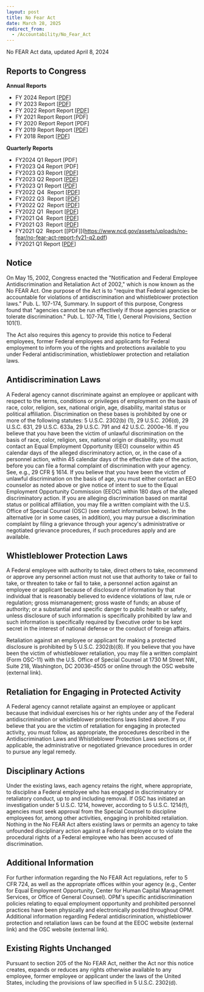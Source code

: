 ```yaml
---
layout: post
title: No Fear Act
date: March 28, 2025
redirect_from:
  - /Accountability/No_Fear_Act
---
```

No FEAR Act data, updated April 8, 2024

## Reports to Congress

**Annual Reports**

* FY 2024 Report [[PDF](https://www.ncd.gov/assets/uploads/no-fear/no-fear-act-report-fy24.pdf)]
* FY 2023 Report [[PDF](https://www.ncd.gov/assets/uploads/no-fear/no-fear-act-report-fy23.pdf)]
* FY 2022 Report Report [[PDF](https://www.ncd.gov/assets/uploads/no-fear/no-fear-act-report-fy22.pdf)]
* FY 2021 Report Report \[PDF]
* FY 2020 Report Report \[PDF]
* FY 2019 Report Report [[PDF](https://www.ncd.gov/assets/uploads/no-fear//no-fear-act-report-fy19.pdf)]
* FY 2018 Report [[PDF](https://www.ncd.gov/assets/uploads/no-fear//no-fear-act-report-fy18.pdf)]

**Quarterly Reports**

* FY2024 Q1 Report \[PDF]
* FY2023 Q4 Report \[PDF]
* FY2023 Q3 Report [[PDF](https://www.ncd.gov/assets/uploads/no-fear/no-fear-act-report-fy23-q3.pdf)]
* FY2023 Q2 Report [[PDF](https://www.ncd.gov/assets/uploads/no-fear/no-fear-act-report-fy23-q2.pdf)]
* FY2023 Q1  Report [[PDF](https://www.ncd.gov/assets/uploads/no-fear/no-fear-act-report-fy23-q1.pdf)]
* FY2022 Q4  Report [[PDF](https://www.ncd.gov/assets/uploads/no-fear/no-fear-act-report-fy22-q4.pdf)]
* FY2022 Q3  Report [[PDF](https://www.ncd.gov/assets/uploads/no-fear/no-fear-act-report-fy22-q3.pdf)]
* FY2022 Q2  Report [[PDF](https://www.ncd.gov/assets/uploads/no-fear/no-fear-act-report-fy22-q2.pdf)]
* FY2022 Q1  Report [[PDF](https://www.ncd.gov/assets/uploads/no-fear/no-fear-act-report-fy22-q1.pdf)]
* FY2021 Q4  Report [[PDF](https://www.ncd.gov/assets/uploads/no-fear/no-fear-act-report-fy21-q4.pdf)]
* FY2021 Q3  Report [[PDF](https://www.ncd.gov/assets/uploads/no-fear/no-fear-act-report-fy21-q3.pdf)]
* FY2021 Q2  Report \[[PDF]](https://www.ncd.gov/assets/uploads/no-fear/no-fear-act-report-fy21-q2.pdf)
* FY2021 Q1 Report [[PDF](https://www.ncd.gov/assets/uploads/no-fear/no-fear-act-report-fy21-q1.pdf)]

## **Notice**

On May 15, 2002, Congress enacted the "Notification and Federal Employee Antidiscrimination and Retaliation Act of 2002," which is now known as the No FEAR Act. One purpose of the Act is to "require that Federal agencies be accountable for violations of antidiscrimination and whistleblower protection laws." Pub. L. 107-174, Summary. In support of this purpose, Congress found that "agencies cannot be run effectively if those agencies practice or tolerate discrimination." Pub. L. 107-74, Title I, General Provisions, Section 101(1).

The Act also requires this agency to provide this notice to Federal employees, former Federal employees and applicants for Federal employment to inform you of the rights and protections available to you under Federal antidiscrimination, whistleblower protection and retaliation laws.

## **Antidiscrimination Laws**

A Federal agency cannot discriminate against an employee or applicant with respect to the terms, conditions or privileges of employment on the basis of race, color, religion, sex, national origin, age, disability, marital status or political affiliation. Discrimination on these bases is prohibited by one or more of the following statutes: 5 U.S.C. 2302(b) (1), 29 U.S.C. 206(d), 29 U.S.C. 631, 29 U.S.C. 633a, 29 U.S.C. 791 and 42 U.S.C. 2000e-16. If you believe that you have been the victim of unlawful discrimination on the basis of race, color, religion, sex, national origin or disability, you must contact an Equal Employment Opportunity (EEO) counselor within 45 calendar days of the alleged discriminatory action, or, in the case of a personnel action, within 45 calendar days of the effective date of the action, before you can file a formal complaint of discrimination with your agency. See, e.g., 29 CFR § 1614. If you believe that you have been the victim of unlawful discrimination on the basis of age, you must either contact an EEO counselor as noted above or give notice of intent to sue to the Equal Employment Opportunity Commission (EEOC) within 180 days of the alleged discriminatory action. If you are alleging discrimination based on marital status or political affiliation, you may file a written complaint with the U.S. Office of Special Counsel (OSC) (see contact information below). In the alternative (or in some cases, in addition), you may pursue a discrimination complaint by filing a grievance through your agency's administrative or negotiated grievance procedures, if such procedures apply and are available.

## **Whistleblower Protection Laws**

A Federal employee with authority to take, direct others to take, recommend or approve any personnel action must not use that authority to take or fail to take, or threaten to take or fail to take, a personnel action against an employee or applicant because of disclosure of information by that individual that is reasonably believed to evidence violations of law, rule or regulation; gross mismanagement; gross waste of funds; an abuse of authority; or a substantial and specific danger to public health or safety, unless disclosure of such information is specifically prohibited by law and such information is specifically required by Executive order to be kept secret in the interest of national defense or the conduct of foreign affairs.

Retaliation against an employee or applicant for making a protected disclosure is prohibited by 5 U.S.C. 2302(b)(8). If you believe that you have been the victim of whistleblower retaliation, you may file a written complaint (Form OSC-11) with the U.S. Office of Special Counsel at 1730 M Street NW., Suite 218, Washington, DC 20036-4505 or online through the OSC website (external link).

## **Retaliation for Engaging in Protected Activity**

A Federal agency cannot retaliate against an employee or applicant because that individual exercises his or her rights under any of the Federal antidiscrimination or whistleblower protections laws listed above. If you believe that you are the victim of retaliation for engaging in protected activity, you must follow, as appropriate, the procedures described in the Antidiscrimination Laws and Whistleblower Protection Laws sections or, if applicable, the administrative or negotiated grievance procedures in order to pursue any legal remedy.

## **Disciplinary Actions**

Under the existing laws, each agency retains the right, where appropriate, to discipline a Federal employee who has engaged in discriminatory or retaliatory conduct, up to and including removal. If OSC has initiated an investigation under 5 U.S.C. 1214, however, according to 5 U.S.C. 1214(f), agencies must seek approval from the Special Counsel to discipline employees for, among other activities, engaging in prohibited retaliation. Nothing in the No FEAR Act alters existing laws or permits an agency to take unfounded disciplinary action against a Federal employee or to violate the procedural rights of a Federal employee who has been accused of discrimination.

## **Additional Information**

For further information regarding the No FEAR Act regulations, refer to 5 CFR 724, as well as the appropriate offices within your agency (e.g., Center for Equal Employment Opportunity, Center for Human Capital Management Services, or Office of General Counsel). OPM's specific antidiscrimination policies relating to equal employment opportunity and prohibited personnel practices have been physically and electronically posted throughout OPM. Additional information regarding Federal antidiscrimination, whistleblower protection and retaliation laws can be found at the EEOC website (external link) and the OSC website (external link).

## **Existing Rights Unchanged**

Pursuant to section 205 of the No FEAR Act, neither the Act nor this notice creates, expands or reduces any rights otherwise available to any employee, former employee or applicant under the laws of the United States, including the provisions of law specified in 5 U.S.C. 2302(d).
